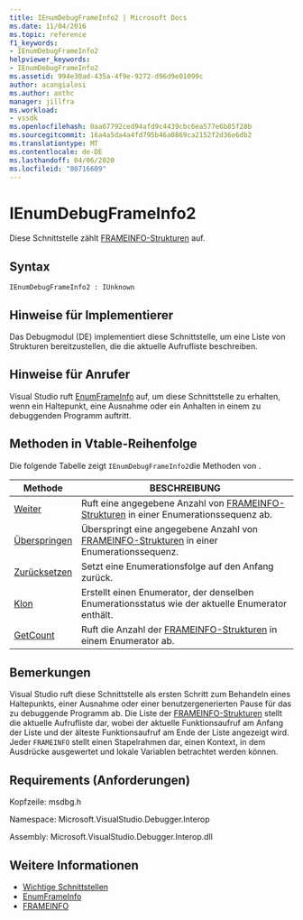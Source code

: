 ```yaml
---
title: IEnumDebugFrameInfo2 | Microsoft Docs
ms.date: 11/04/2016
ms.topic: reference
f1_keywords:
- IEnumDebugFrameInfo2
helpviewer_keywords:
- IEnumDebugFrameInfo2
ms.assetid: 994e30ad-435a-4f9e-9272-d96d9e01099c
author: acangialosi
ms.author: anthc
manager: jillfra
ms.workload:
- vssdk
ms.openlocfilehash: 0aa67792ced94afd9c4439cbc6ea577e6b85f28b
ms.sourcegitcommit: 16a4a5da4a4fd795b46a0869ca2152f2d36e6db2
ms.translationtype: MT
ms.contentlocale: de-DE
ms.lasthandoff: 04/06/2020
ms.locfileid: "80716609"
---
```

# <a name="ienumdebugframeinfo2"></a>IEnumDebugFrameInfo2
Diese Schnittstelle zählt [FRAMEINFO-Strukturen](../../../extensibility/debugger/reference/frameinfo.md) auf.

## <a name="syntax"></a>Syntax

```
IEnumDebugFrameInfo2 : IUnknown
```

## <a name="notes-for-implementers"></a>Hinweise für Implementierer
 Das Debugmodul (DE) implementiert diese Schnittstelle, um eine Liste von Strukturen bereitzustellen, die die aktuelle Aufrufliste beschreiben.

## <a name="notes-for-callers"></a>Hinweise für Anrufer
 Visual Studio ruft [EnumFrameInfo](../../../extensibility/debugger/reference/idebugthread2-enumframeinfo.md) auf, um diese Schnittstelle zu erhalten, wenn ein Haltepunkt, eine Ausnahme oder ein Anhalten in einem zu debuggenden Programm auftritt.

## <a name="methods-in-vtable-order"></a>Methoden in Vtable-Reihenfolge
 Die folgende Tabelle zeigt `IEnumDebugFrameInfo2`die Methoden von .

|Methode|BESCHREIBUNG|
|------------|-----------------|
|[Weiter](../../../extensibility/debugger/reference/ienumdebugframeinfo2-next.md)|Ruft eine angegebene Anzahl von [FRAMEINFO-Strukturen](../../../extensibility/debugger/reference/frameinfo.md) in einer Enumerationssequenz ab.|
|[Überspringen](../../../extensibility/debugger/reference/ienumdebugframeinfo2-skip.md)|Überspringt eine angegebene Anzahl von [FRAMEINFO-Strukturen](../../../extensibility/debugger/reference/frameinfo.md) in einer Enumerationssequenz.|
|[Zurücksetzen](../../../extensibility/debugger/reference/ienumdebugframeinfo2-reset.md)|Setzt eine Enumerationsfolge auf den Anfang zurück.|
|[Klon](../../../extensibility/debugger/reference/ienumdebugframeinfo2-clone.md)|Erstellt einen Enumerator, der denselben Enumerationsstatus wie der aktuelle Enumerator enthält.|
|[GetCount](../../../extensibility/debugger/reference/ienumdebugframeinfo2-getcount.md)|Ruft die Anzahl der [FRAMEINFO-Strukturen](../../../extensibility/debugger/reference/frameinfo.md) in einem Enumerator ab.|

## <a name="remarks"></a>Bemerkungen
 Visual Studio ruft diese Schnittstelle als ersten Schritt zum Behandeln eines Haltepunkts, einer Ausnahme oder einer benutzergenerierten Pause für das zu debuggende Programm ab. Die Liste der [FRAMEINFO-Strukturen](../../../extensibility/debugger/reference/frameinfo.md) stellt die aktuelle Aufrufliste dar, wobei der aktuelle Funktionsaufruf am Anfang der Liste und der älteste Funktionsaufruf am Ende der Liste angezeigt wird. Jeder `FRAMEINFO` stellt einen Stapelrahmen dar, einen Kontext, in dem Ausdrücke ausgewertet und lokale Variablen betrachtet werden können.

## <a name="requirements"></a>Requirements (Anforderungen)
 Kopfzeile: msdbg.h

 Namespace: Microsoft.VisualStudio.Debugger.Interop

 Assembly: Microsoft.VisualStudio.Debugger.Interop.dll

## <a name="see-also"></a>Weitere Informationen
- [Wichtige Schnittstellen](../../../extensibility/debugger/reference/core-interfaces.md)
- [EnumFrameInfo](../../../extensibility/debugger/reference/idebugthread2-enumframeinfo.md)
- [FRAMEINFO](../../../extensibility/debugger/reference/frameinfo.md)
